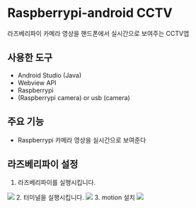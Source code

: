 # Raspberrypi-android CCTV
라즈베리파이 카메라 영상을 핸드폰에서 실시간으로 보여주는 CCTV앱

## 사용한 도구 
* Android Studio (Java)
* Webview API
* Raspberrypi
* (Raspberrypi camera) or usb (camera)

## 주요 기능
* Raspberrypi 카메라 영상을 실시간으로 보여준다

## 라즈베리파이 설정
1. 라즈베리파이를 실행시킵니다.
  <img src="https://user-images.githubusercontent.com/115002427/195792397-722c4985-2eac-47b8-9b6f-3680c1059179.png">
2. 터미널을 실행시킵니다.
  <img src="https://user-images.githubusercontent.com/115002427/195792432-672d5b6e-d85a-4142-a109-a240c46832fc.png">
3. motion 설치
  <img src="https://user-images.githubusercontent.com/115002427/195795292-af345ace-511f-4256-9ffd-de976e8a12ca.png">
  













